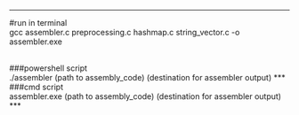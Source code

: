 ***
#run in terminal
<br>
gcc assembler.c preprocessing.c hashmap.c string_vector.c -o assembler.exe

<br>
###powershell script
<br>
./assembler (path to assembly_code) (destination for assembler output)
***
###cmd script
<br>
assembler.exe (path to assembly_code) (destination for assembler output)
***